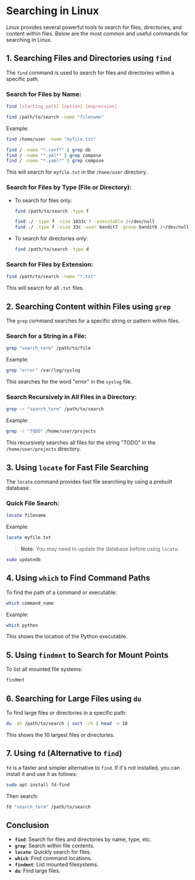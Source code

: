 
# Searching in Linux

Linux provides several powerful tools to search for files, directories, and content within files. Below are the most common and useful commands for searching in Linux.

## 1. Searching Files and Directories using `find`
The `find` command is used to search for files and directories within a specific path.

### Search for Files by Name:
```bash
find [starting_path] [option] [expression]

find /path/to/search -name "filename"
```
Example:
```bash
find /home/user -name "myfile.txt"

find / -name "*.conf*" | grep db
find / -name "*.yml*" | grep compose
find / -name "*.yaml*" | grep compose
```
This will search for `myfile.txt` in the `/home/user` directory.

### Search for Files by Type (File or Directory):
- To search for files only:
    ```bash
    find /path/to/search -type f
    ```
    ```bash
    find ./ -type f -size 1033c ! -executable 2</dev/null
    find ./ -type f -size 33c -user bandit7 -group bandit6 2</dev/null
    ```
- To search for directories only:
    ```bash
    find /path/to/search -type d
    ```

### Search for Files by Extension:
```bash
find /path/to/search -name "*.txt"
```
This will search for all `.txt` files.

## 2. Searching Content within Files using `grep`
The `grep` command searches for a specific string or pattern within files.

### Search for a String in a File:
```bash
grep "search_term" /path/to/file
```
Example:
```bash
grep "error" /var/log/syslog
```
This searches for the word "error" in the `syslog` file.

### Search Recursively in All Files in a Directory:
```bash
grep -r "search_term" /path/to/search
```
Example:
```bash
grep -r "TODO" /home/user/projects
```
This recursively searches all files for the string "TODO" in the `/home/user/projects` directory.

## 3. Using `locate` for Fast File Searching
The `locate` command provides fast file searching by using a prebuilt database.

### Quick File Search:
```bash
locate filename
```
Example:
```bash
locate myfile.txt
```
> **Note:** You may need to update the database before using `locate`:
```bash
sudo updatedb
```

## 4. Using `which` to Find Command Paths
To find the path of a command or executable:
```bash
which command_name
```
Example:
```bash
which python
```
This shows the location of the Python executable.

## 5. Using `findmnt` to Search for Mount Points
To list all mounted file systems:
```bash
findmnt
```

## 6. Searching for Large Files using `du`
To find large files or directories in a specific path:
```bash
du -ah /path/to/search | sort -rh | head -n 10
```
This shows the 10 largest files or directories.

## 7. Using `fd` (Alternative to `find`)
`fd` is a faster and simpler alternative to `find`. If it's not installed, you can install it and use it as follows:
```bash
sudo apt install fd-find
```
Then search:
```bash
fd "search_term" /path/to/search
```

## Conclusion
- **`find`**: Search for files and directories by name, type, etc.
- **`grep`**: Search within file contents.
- **`locate`**: Quickly search for files.
- **`which`**: Find command locations.
- **`findmnt`**: List mounted filesystems.
- **`du`**: Find large files.
